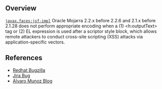 ## Overview
[`javax.faces:jsf-impl`](http://search.maven.org/#search%7Cga%7C1%7Ca%3A%22jsf-impl%22)
Oracle Mojarra 2.2.x before 2.2.6 and 2.1.x before 2.1.28 does not perform appropriate encoding when a (1) <h:outputText> tag or (2) EL expression is used after a scriptor style block, which allows remote attackers to conduct cross-site scripting (XSS) attacks via application-specific vectors.

## References

- [Redhat Bugzilla](https://bugzilla.redhat.com/show_bug.cgi?id=CVE-2013-5855)
- [Jira Bug](https://java.net/jira/browse/JAVASERVERFACES-3150)
- [Alvaro Munoz Blog](http://h30499.www3.hp.com/t5/HP-Security-Research-Blog/JSF-outputText-tag-the-good-the-bad-and-the-ugly/bc-p/6370209)
